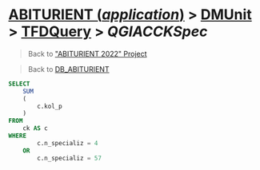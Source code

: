 # [ABITURIENT (*application*)](../../app_abiturient_2022.md) > [DMUnit](../DMUnit.md) > [TFDQuery](TDFQuery.md) > *QGIACCKSpec*

> Back to ["ABITURIENT 2022" Project](/README.md)

> Back to [DB_ABITURIENT](../../../db/db_abiturient_2022.md)

```sql
SELECT
    SUM
    (
        c.kol_p
    )
FROM
    ck AS c
WHERE
        c.n_specializ = 4
    OR
        c.n_specializ = 57
```